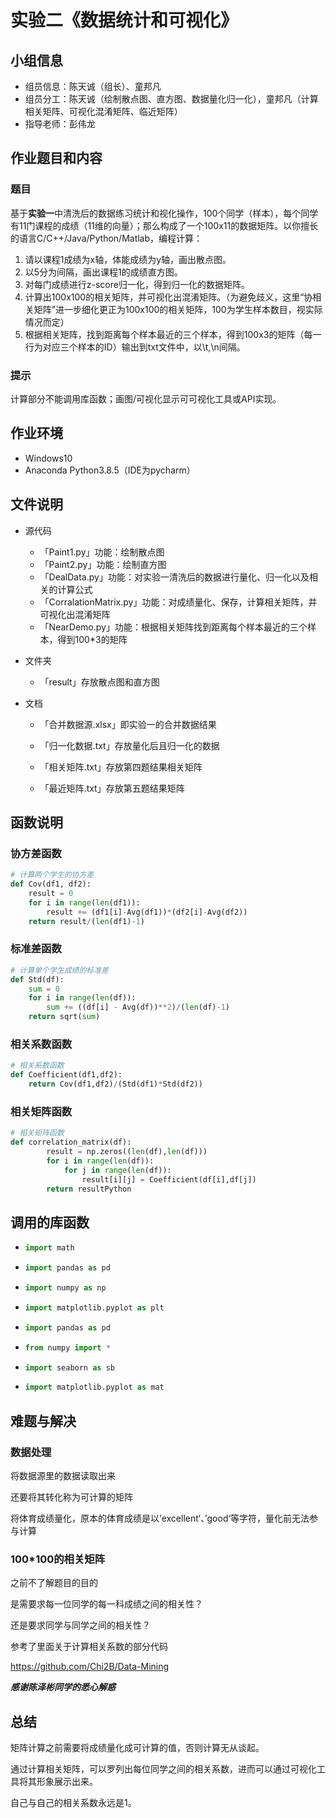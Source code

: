# 实验二《数据统计和可视化》

## 小组信息

- 组员信息：陈天诚（组长）、童邦凡
- 组员分工：陈天诚（绘制散点图、直方图、数据量化归一化），童邦凡（计算相关矩阵、可视化混淆矩阵、临近矩阵）
- 指导老师：彭伟龙

## 作业题目和内容

### **题目**

基于**实验一**中清洗后的数据练习统计和视化操作，100个同学（样本），每个同学有11门课程的成绩（11维的向量）；那么构成了一个100x11的数据矩阵。以你擅长的语言C/C++/Java/Python/Matlab，编程计算：

1. 请以课程1成绩为x轴，体能成绩为y轴，画出散点图。
2. 以5分为间隔，画出课程1的成绩直方图。
3. 对每门成绩进行z-score归一化，得到归一化的数据矩阵。
4. 计算出100x100的相关矩阵，并可视化出混淆矩阵。（为避免歧义，这里“协相关矩阵”进一步细化更正为100x100的相关矩阵，100为学生样本数目，视实际情况而定）
5. 根据相关矩阵，找到距离每个样本最近的三个样本，得到100x3的矩阵（每一行为对应三个样本的ID）输出到txt文件中，以\t,\n间隔。

### 提示

计算部分不能调用库函数；画图/可视化显示可可视化工具或API实现。

## 作业环境

- Windows10
- Anaconda Python3.8.5（IDE为pycharm）

## 文件说明

- 源代码
  - 「Paint1.py」功能：绘制散点图
  - 「Paint2.py」功能：绘制直方图
  - 「DealData.py」功能：对实验一清洗后的数据进行量化、归一化以及相关的计算公式
  - 「CorralationMatrix.py」功能：对成绩量化、保存，计算相关矩阵，并可视化出混淆矩阵
  - 「NearDemo.py」功能：根据相关矩阵找到距离每个样本最近的三个样本，得到100*3的矩阵

- 文件夹
  - 「result」存放散点图和直方图

- 文档

  - 「合并数据源.xlsx」即实验一的合并数据结果

  - 「归一化数据.txt」存放量化后且归一化的数据
  - 「相关矩阵.txt」存放第四题结果相关矩阵
  - 「最近矩阵.txt」存放第五题结果矩阵

## 函数说明

### 协方差函数

```python
# 计算两个学生的协方差
def Cov(df1, df2):
    result = 0
    for i in range(len(df1)):
        result += (df1[i]-Avg(df1))*(df2[i]-Avg(df2))
    return result/(len(df1)-1)
```

### 标准差函数

```python
# 计算单个学生成绩的标准差
def Std(df):
    sum = 0
    for i in range(len(df)):
        sum += ((df[i] - Avg(df))**2)/(len(df)-1)
    return sqrt(sum)
```

### 相关系数函数

```python
# 相关系数函数
def Coefficient(df1,df2):
    return Cov(df1,df2)/(Std(df1)*Std(df2))
```

### 相关矩阵函数

```python
# 相关矩阵函数
def correlation_matrix(df):
        result = np.zeros((len(df),len(df)))
        for i in range(len(df)):
            for j in range(len(df)):
                result[i][j] = Coefficient(df[i],df[j])
        return resultPython
```

## 调用的库函数

- ```python
  import math
  ```

- ```Python
  import pandas as pd
  ```

- ```python
  import numpy as np
  ```

- ```python
  import matplotlib.pyplot as plt
  ```

- ```python
  import pandas as pd
  ```

- ```python
  from numpy import *
  ```

- ```python
  import seaborn as sb
  ```

- ```python
  import matplotlib.pyplot as mat
  ```

## 难题与解决

### 数据处理

将数据源里的数据读取出来

还要将其转化称为可计算的矩阵

将体育成绩量化，原本的体育成绩是以’excellent‘、’good‘等字符，量化前无法参与计算

### 100*100的相关矩阵

之前不了解题目的目的

是需要求每一位同学的每一科成绩之间的相关性？

还是要求同学与同学之间的相关性？

参考了里面关于计算相关系数的部分代码

https://github.com/Chi2B/Data-Mining

***感谢陈泽彬同学的悉心解惑***

## 总结

矩阵计算之前需要将成绩量化成可计算的值，否则计算无从谈起。

通过计算相关矩阵，可以罗列出每位同学之间的相关系数，进而可以通过可视化工具将其形象展示出来。

自己与自己的相关系数永远是1。
